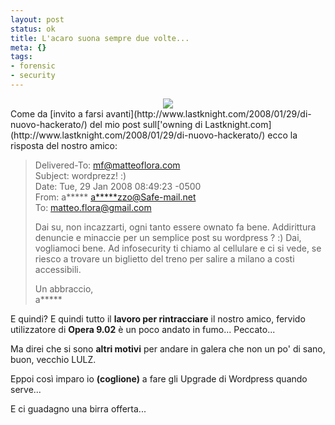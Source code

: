 ```yaml
--- 
layout: post
status: ok
title: L'acaro suona sempre due volte...
meta: {}
tags: 
- forensic
- security
---
```

<center>
<img src="http//fast.mgpf.it/acarus.jpg">
</center>
Come da [invito a farsi avanti](http://www.lastknight.com/2008/01/29/di-nuovo-hackerato/) del mio post sull['owning di Lastknight.com](http://www.lastknight.com/2008/01/29/di-nuovo-hackerato/) ecco la risposta del nostro amico:  
                                                                                                                                                                                                                                                                 
> Delivered-To: mf@matteoflora.com  
> Subject: wordprezz! :)  
> Date: Tue, 29 Jan 2008 08:49:23 -0500  
> From: a***** <a*****zzo@Safe-mail.net>  
> To: matteo.flora@gmail.com  
>  
> Dai su, non incazzarti, ogni tanto essere ownato fa bene. Addirittura denuncie e minaccie per un semplice post su wordpress ? :) Dai, vogliamoci bene. Ad infosecurity ti chiamo al cellulare e ci si vede, se riesco a trovare un biglietto del treno per salire a milano a costi accessibili.  
>  
> Un abbraccio,  
> a*****  
  
E quindi? E quindi tutto il **lavoro per rintracciare** il nostro amico, fervido utilizzatore di **Opera 9.02** è un poco andato in fumo... Peccato...  
  
Ma direi che si sono **altri motivi** per andare in galera che non un po' di sano, buon, vecchio LULZ.  
  
Eppoi così imparo io **(coglione)** a fare gli Upgrade di Wordpress quando serve...  
  
E ci guadagno una birra offerta... 
